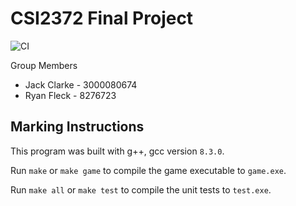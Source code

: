 # CSI2372 Final Project

![CI](https://github.com/JackClarkeUottawa/CSI2372FinalProject/workflows/CI/badge.svg?branch=master)

Group Members

- Jack Clarke - 3000080674
- Ryan Fleck - 8276723

## Marking Instructions

This program was built with g++, gcc version `8.3.0`.

Run `make` or `make game` to compile the game executable to `game.exe`.

Run `make all` or `make test` to compile the unit tests to `test.exe`.
